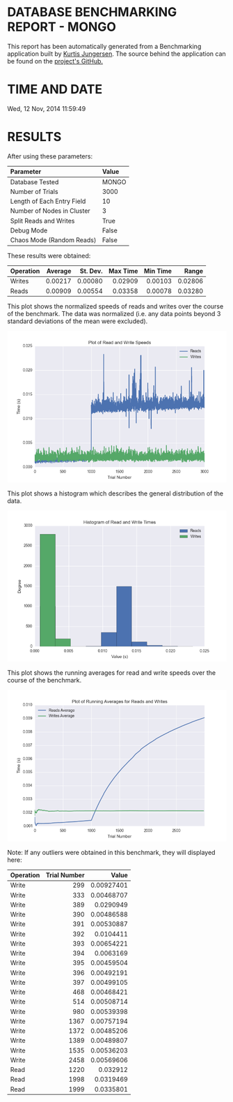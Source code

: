 DATABASE BENCHMARKING REPORT - MONGO
=========================================

This report has been automatically generated from a Benchmarking application
built by [Kurtis Jungersen](http://kmjungersen.com).  The source behind the application can be found on the [project's GitHub.](https://github.com/kmjungersen/DB-Benchmarking)

TIME AND DATE
=============

Wed, 12 Nov, 2014 11:59:49


RESULTS
=======

After using these parameters:

| Parameter                  | Value   |
|:---------------------------|:--------|
| Database Tested            | MONGO   |
| Number of Trials           | 3000    |
| Length of Each Entry Field | 10      |
| Number of Nodes in Cluster | 3       |
| Split Reads and Writes     | True    |
| Debug Mode                 | False   |
| Chaos Mode (Random Reads)  | False   |

These results were obtained:

| Operation   |   Average |   St. Dev. |   Max Time |   Min Time |   Range |
|:------------|----------:|-----------:|-----------:|-----------:|--------:|
| Writes      |   0.00217 |    0.00080 |    0.02909 |    0.00103 | 0.02806 |
| Reads       |   0.00909 |    0.00554 |    0.03358 |    0.00078 | 0.03280 |

This plot shows the normalized speeds of reads and writes over the course of the benchmark.  The data was normalized (i.e. any data points beyond 3 standard deviations of the mean were excluded).

![Alt text](images/MONGO-Nov12-2014-11:59:49-rw.png "rw")

This plot shows a histogram which describes the general distribution of the data.

![Alt text](images/MONGO-Nov12-2014-11:59:49-stats.png "stats")

This plot shows the running averages for read and write speeds over the course of the benchmark.

![Alt text](images/MONGO-Nov12-2014-11:59:49-running_averages.png "running_averages")

Note: If any outliers were obtained in this benchmark, they will displayed here:

| Operation   |   Trial Number |      Value |
|:------------|---------------:|-----------:|
| Write       |            299 | 0.00927401 |
| Write       |            333 | 0.00468707 |
| Write       |            389 | 0.0290949  |
| Write       |            390 | 0.00486588 |
| Write       |            391 | 0.00530887 |
| Write       |            392 | 0.0104411  |
| Write       |            393 | 0.00654221 |
| Write       |            394 | 0.0063169  |
| Write       |            395 | 0.00459504 |
| Write       |            396 | 0.00492191 |
| Write       |            397 | 0.00499105 |
| Write       |            468 | 0.00468421 |
| Write       |            514 | 0.00508714 |
| Write       |            980 | 0.00539398 |
| Write       |           1367 | 0.00757194 |
| Write       |           1372 | 0.00485206 |
| Write       |           1389 | 0.00489807 |
| Write       |           1535 | 0.00536203 |
| Write       |           2458 | 0.00569606 |
| Read        |           1220 | 0.032912   |
| Read        |           1998 | 0.0319469  |
| Read        |           1999 | 0.0335801  |